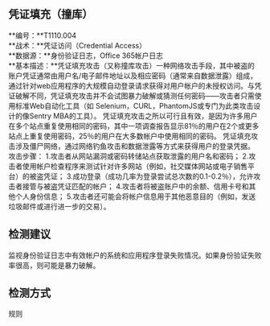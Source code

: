 ## 凭证填充（撞库）  
**编号：**T1110.004  
**战术：**凭证访问（Credential Access）  
**数据源：**身份验证日志，Office 365帐户日志  
**基本描述：**凭证填充攻击（又称撞库攻击）一种网络攻击手段，其中被盗的账户凭证通常由用户名/电子邮件地址以及相应密码（通常来自数据泄露）组成，通过针对web应用程序的大规模自动登录请求获得对用户帐户的未授权访问。与凭证破解不同，凭证填充攻击并不会试图暴力破解或猜测任何密码——攻击者只需使用标准Web自动化工具（如 Selenium，CURL，PhantomJS或专门为此类攻击设计的像Sentry MBA的工具）。
凭证填充攻击之所以可行且有效，是因为许多用户在多个站点重复使用相同的密码，其中一项调查报告显示81％的用户在2个或更多站点上重复使用密码，25％的用户在大多数帐户中使用相同的密码。
凭证填充攻击涉及僵尸网络，通过网络钓鱼攻击和数据泄露等方式来获得用户的登录凭据。
攻击步骤：
1.攻击者从网站漏洞或密码转储站点获取泄露的用户名和密码；
2.攻击者使用帐户检查程序来测试针对许多网站（例如，社交媒体网站或电子销售平台）的被盗凭证；
3.成功登录（成功几率为登录尝试总次数的0.1-0.2％），允许攻击者接管与被盗凭证匹配的帐户；
4.攻击者将被盗账户中的余额、信用卡号和其他个人身份信息；
5.攻击者还可能会将帐户信息用于其他恶意目的（例如，发送垃圾邮件或进行进一步的交易）。  
## 检测建议  
监视身份验证日志中有效帐户的系统和应用程序登录失败情况。如果身份验证失败率很高，则可能是暴力破解。  
## 检测方式  
规则